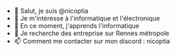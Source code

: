 - 👋 Salut, je suis @nicoptia
- 👀 Je m'intéresse à l'informatique et l'électronique
- 🌱 En ce moment, j'apprends l'informatique
- 💞️ Je recherche des entreprise sur Rennes métropole
- 📫 Comment me contacter sur mon discord : nicoptia
